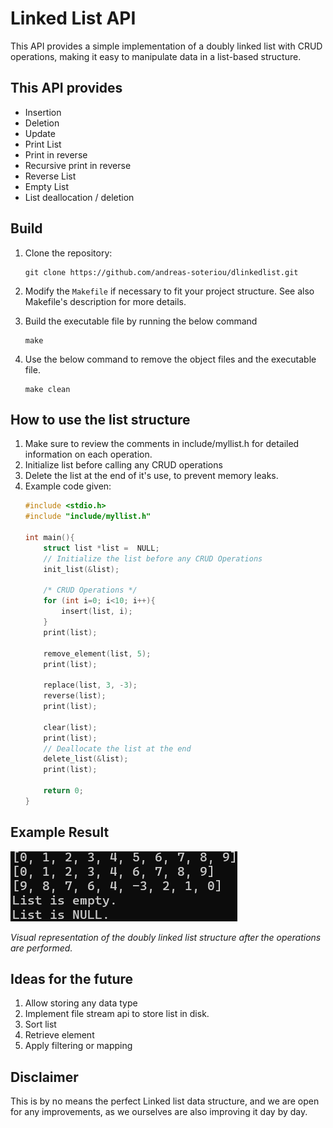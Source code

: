 # Linked List API
This API provides a simple implementation of a doubly linked list with CRUD operations, making it easy to manipulate data in a list-based structure.

## This API provides
* Insertion
* Deletion
* Update
* Print List 
* Print in reverse
* Recursive print in reverse
* Reverse List
* Empty List 
* List deallocation / deletion

## Build
1. Clone the repository:
    ```
    git clone https://github.com/andreas-soteriou/dlinkedlist.git 
    ```
2. Modify the `Makefile` if necessary to fit your project structure. See also Makefile's description for more details.

2. Build the executable file by running the below command
    
    ```
    make
    ```
3. Use the below command to remove the object files and the executable file.
    ```
    make clean
    ```

## How to use the list structure 

1. Make sure to review the comments in include/myllist.h for detailed information on each operation.
2. Initialize list before calling any CRUD operations
3. Delete the list at the end of it's use, to prevent memory leaks.
5. Example code given:
    ``` c
    #include <stdio.h>
    #include "include/myllist.h"

    int main(){
        struct list *list =  NULL;
        // Initialize the list before any CRUD Operations
        init_list(&list);
        
        /* CRUD Operations */
        for (int i=0; i<10; i++){
            insert(list, i);
        }
        print(list);

        remove_element(list, 5);
        print(list);
        
        replace(list, 3, -3);
        reverse(list);
        print(list);

        clear(list);
        print(list);
        // Deallocate the list at the end
        delete_list(&list);
        print(list);

        return 0;
    }
    ```
## Example Result
![Doubly Linked List Demo](images/dllist-test.png)

*Visual representation of the doubly linked list structure after the operations are performed.*

## Ideas for the future
1. Allow storing any data type
2. Implement file stream api to store list in disk.
3. Sort list 
4. Retrieve element
5. Apply filtering or mapping 

## Disclaimer
This is by no means the perfect Linked list data structure, and we are open for any improvements, as we ourselves are also improving it day by day.

